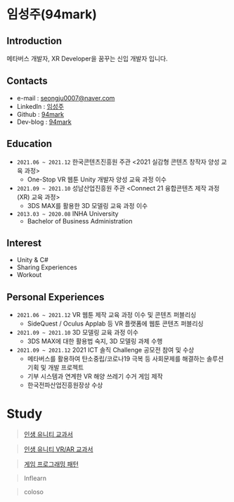 # 임성주(94mark)
## Introduction
메타버스 개발자, XR Developer을 꿈꾸는 신입 개발자 입니다.
## Contacts
- e-mail : seongju0007@naver.com
- LinkedIn : [임성주](https://www.linkedin.com/in/%EC%84%B1%EC%A3%BC-%EC%9E%84-1940a815b/)
-  Github : [94mark](https://github.com/94mark)
- Dev-blog : [94mark](https://seongju0007.tistory.com/)
## Education
- `2021.06 ~ 2021.12` 한국콘텐츠진흥원 주관 <2021 실감형 콘텐츠 창작자 양성 교육 과정>
	- One-Stop VR 웹툰 Unity 개발자 양성 교육 과정 이수 
- `2021.09 ~ 2021.10` 성남산업진흥원 주관 <Connect 21 융합콘텐츠 제작 과정(XR) 교육 과정>
	- 3DS MAX를 활용한 3D 모델링 교육 과정 이수
- `2013.03 ~ 2020.08` INHA University 
	- Bachelor of Business Administration
## Interest 
- Unity & C#
- Sharing Experiences
- Workout
## Personal Experiences
- `2021.06 ~ 2021.12` VR 웹툰 제작 교육 과정 이수 및 콘텐츠 퍼블리싱 
	-  SideQuest / Oculus Applab 등 VR 플랫폼에 웹툰 콘텐츠 퍼블리싱
- `2021.09 ~ 2021.10` 3D 모델링 교육 과정 이수
	- 3DS MAX에 대한 활용법 숙지, 3D 모델링 과제 수행
- `2021.09 ~ 2021.12` 2021 ICT 솔직 Challenge 공모전 참여 및 수상
	- 메타버스를 활용하여 탄소중립/코로나19 극복 등 사회문제를 해결하는 솔루션 기획 및 개발 프로젝트
	- 기부 시스템과 연계한 VR 해양 쓰레기 수거 게임 제작 
	- 한국전파산업진흥원장상 수상
# Study
> [인생 유니티 교과서](https://book.naver.com/bookdb/book_detail.nhn?bid=16348116)

> [인생 유니티 VR/AR 교과서](https://book.naver.com/bookdb/book_detail.nhn?bid=18896984)

> [게임 프로그래밍 패턴](https://book.naver.com/bookdb/book_detail.nhn?bid=10615724)

> Inflearn
 
> coloso  
